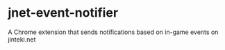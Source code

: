 # jnet-event-notifier

A Chrome extension that sends notifications based on in-game events on jinteki.net
